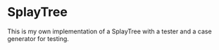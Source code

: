  # SplayTree #

This is my own implementation of a SplayTree with a tester and a case generator for testing.